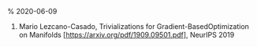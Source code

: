% 2020-06-09
1. Mario Lezcano-Casado, Trivializations for Gradient-BasedOptimization on Manifolds [https://arxiv.org/pdf/1909.09501.pdf], NeurIPS 2019 
